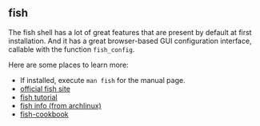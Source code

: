 
## fish

The fish shell has a lot of great features that are present by default at first
installation.  And it has a great browser-based GUI configuration interface,
callable with the function `fish_config`.

Here are some places to learn more:

* If installed, execute `man fish` for the manual page.
* [official fish site](https://fishshell.com)
* [fish tutorial](https://geowarin.com/the-missing-fish-shell-tutorial/)
* [fish info (from archlinux)](https://wiki.archlinux.org/index.php/Fish)
* [fish-cookbook](https://github.com/jorgebucaran/fish-cookbook#how-to-find-my-current-location-in-fish)

